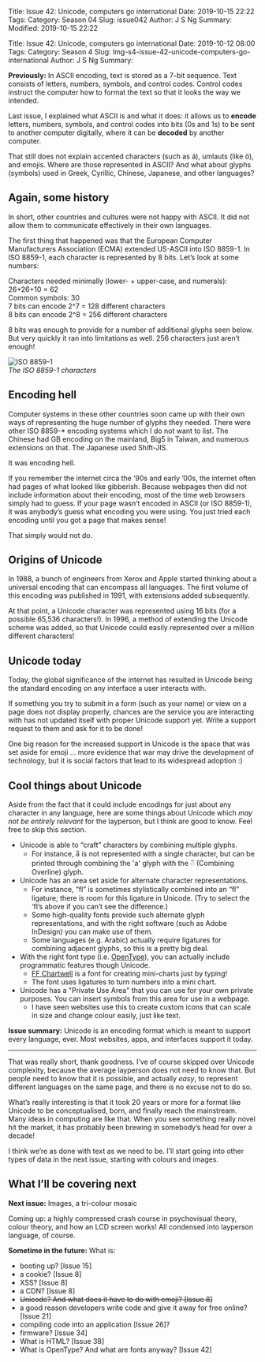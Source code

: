 Title: Issue 42: Unicode, computers go international
Date: 2019-10-15 22:22
Tags: 
Category: Season 04
Slug: issue042
Author: J S Ng
Summary: 
Modified: 2019-10-15 22:22

Title: Issue 42: Unicode, computers go international
Date: 2019-10-12 08:00
Tags: 
Category: Season 4
Slug: lmg-s4-issue-42-unicode-computers-go-international
Author: J S Ng
Summary: 

**Previously:** In ASCII encoding, text is stored as a 7-bit sequence. Text consists of letters, numbers, symbols, and control codes. Control codes instruct the computer how to format the text so that it looks the way we intended.

Last issue, I explained what ASCII is and what it does: it allows us to **encode** letters, numbers, symbols, and control codes into bits (0s and 1s) to be sent to another computer digitally, where it can be **decoded** by another computer.

That still does not explain accented characters (such as á), umlauts (like ö), and emojis. Where are those represented in ASCII? And what about glyphs (symbols) used in Greek, Cyrillic, Chinese, Japanese, and other languages?

## Again, some history

In short, other countries and cultures were not happy with ASCII. It did not allow them to communicate effectively in their own languages.

The first thing that happened was that the European Computer Manufacturers Association (ECMA) extended US-ASCII into ISO 8859-1. In ISO 8859-1, each character is represented by 8 bits. Let’s look at some numbers:

Characters needed minimally (lower- + upper-case, and numerals): 26+26+10 = 62  
Common symbols: 30  
7 bits can encode 2^7 = 128 different characters  
8 bits can encode 2^8 = 256 different characters

8 bits was enough to provide for a number of additional glyphs seen below. But very quickly it ran into limitations as well. 256 characters just aren’t enough!


![ISO 8859-1](https://upload.wikimedia.org/wikipedia/commons/thumb/a/ac/Latin-1-infobox.svg/800px-Latin-1-infobox.svg.png)  
*The ISO 8859-1 characters*    


## Encoding hell

Computer systems in these other countries soon came up with their own ways of representing the huge number of glyphs they needed. There were other ISO 8859-* encoding systems which I do not want to list. The Chinese had GB encoding on the mainland, Big5 in Taiwan, and numerous extensions on that. The Japanese used Shift-JIS.

It was encoding hell.

If you remember the internet circa the ’90s and early ’00s, the internet often had pages of what looked like gibberish. Because webpages then did not include information about their encoding, most of the time web browsers simply had to guess. If your page wasn’t encoded in ASCII (or ISO 8859-1), it was anybody’s guess what encoding you were using. You just tried each encoding until you got a page that makes sense!

That simply would not do.

## Origins of Unicode

In 1988, a bunch of engineers from Xerox and Apple started thinking about a universal encoding that can encompass all languages. The first volume of this encoding was published in 1991, with extensions added subsequently.

At that point, a Unicode character was represented using 16 bits (for a possible 65,536 characters!). In 1996, a method of extending the Unicode scheme was added, so that Unicode could easily represented over a million different characters!

## Unicode today

Today, the global significance of the internet has resulted in Unicode being the standard encoding on any interface a user interacts with.

If something you try to submit in a form (such as your name) or view on a page does not display properly, chances are the service you are interacting with has not updated itself with proper Unicode support yet. Write a support request to them and ask for it to be done!

One big reason for the increased support in Unicode is the space that was set aside for emoji … more evidence that war may drive the development of technology, but it is social factors that lead to its widespread adoption :)

## Cool things about Unicode

Aside from the fact that it could include encodings for just about any character in any language, here are some things about Unicode which _may not be entirely relevant_ for the layperson, but I think are good to know. Feel free to skip this section.

- Unicode is able to “craft” characters by combining multiple glyphs.
  - For instance, a&#773; is not represented with a single character, but can be printed through combining the 'a' glyph with the ◌̅  (Combining Overline) glyph.
- Unicode has an area set aside for alternate character representations.
  - For instance, “fl” is sometimes stylistically combined into an “ﬂ” ligature; there is room for this ligature in Unicode. (Try to select the ‘fl’s above if you can’t see the difference.)
  - Some high-quality fonts provide such alternate glyph representations, and with the right software (such as Adobe InDesign) you can make use of them.
  - Some languages (e.g. Arabic) actually require ligatures for combining adjacent glyphs, so this is a pretty big deal.
- With the right font type (i.e. [OpenType](https://en.wikipedia.org/wiki/OpenType)), you can actually include programmatic features though Unicode.
  - [FF Chartwell](https://typographica.org/typeface-reviews/chartwell/) is a font for creating mini-charts just by typing!
  - The font uses ligatures to turn numbers into a mini chart.
- Unicode has a "Private Use Area" that you can use for your own private purposes. You can insert symbols from this area for use in a webpage.
  - I have seen websites use this to create custom icons that can scale in size and change colour easily, just like text.

**Issue summary:** Unicode is an encoding format which is meant to support every language, ever. Most websites, apps, and interfaces support it today.

-----

That was really short, thank goodness. I’ve of course skipped over Unicode complexity, because the average layperson does not need to know that. But people need to know that it is possible, and actually _easy_, to represent different languages on the same page, and there is no excuse not to do so.

What’s really interesting is that it took 20 years or more for a format like Unicode to be conceptualised, born, and finally reach the mainstream. Many ideas in computing are like that. When you see something really novel hit the market, it has probably been brewing in somebody’s head for over a decade!

I think we’re as done with text as we need to be. I’ll start going into other types of data in the next issue, starting with colours and images.

## What I’ll be covering next

**Next issue:** Images, a tri-colour mosaic

Coming up: a highly compressed crash course in psychovisual theory, colour theory, and how an LCD screen works! All condensed into layperson language, of course.

**Sometime in the future:** What is:

- booting up? [Issue 15]
- a cookie? [Issue 8]
- XSS? [Issue 8]
- a CDN? [Issue 8]
- ~~Unicode? And what does it have to do with emoji? [Issue 8]~~
- a good reason developers write code and give it away for free online? [Issue 21]
- compiling code into an application [Issue 26]?
- firmware? [Issue 34]
- What is HTML? [Issue 38]
- What is OpenType? And what are fonts anyway? [Issue 42]
